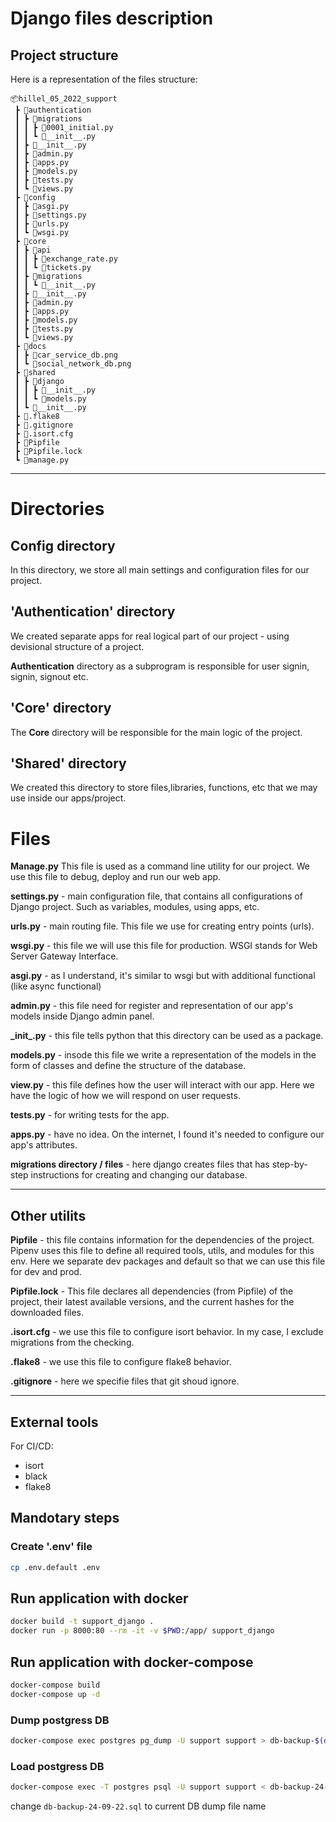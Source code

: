 # Django files description



## Project structure
Here is a representation of the files structure:
```
📦hillel_05_2022_support
 ┣ 📂authentication
 ┃ ┣ 📂migrations
 ┃ ┃ ┣ 📜0001_initial.py
 ┃ ┃ ┗ 📜__init__.py
 ┃ ┣ 📜__init__.py
 ┃ ┣ 📜admin.py
 ┃ ┣ 📜apps.py
 ┃ ┣ 📜models.py
 ┃ ┣ 📜tests.py
 ┃ ┗ 📜views.py
 ┣ 📂config
 ┃ ┣ 📜asgi.py
 ┃ ┣ 📜settings.py
 ┃ ┣ 📜urls.py
 ┃ ┗ 📜wsgi.py
 ┣ 📂core
 ┃ ┣ 📂api
 ┃ ┃ ┣ 📜exchange_rate.py
 ┃ ┃ ┗ 📜tickets.py
 ┃ ┣ 📂migrations
 ┃ ┃ ┗ 📜__init__.py
 ┃ ┣ 📜__init__.py
 ┃ ┣ 📜admin.py
 ┃ ┣ 📜apps.py
 ┃ ┣ 📜models.py
 ┃ ┣ 📜tests.py
 ┃ ┗ 📜views.py
 ┣ 📂docs
 ┃ ┣ 📜car_service_db.png
 ┃ ┗ 📜social_network_db.png
 ┣ 📂shared
 ┃ ┣ 📂django
 ┃ ┃ ┣ 📜__init__.py
 ┃ ┃ ┗ 📜models.py
 ┃ ┗ 📜__init__.py
 ┣ 📜.flake8
 ┣ 📜.gitignore
 ┣ 📜.isort.cfg
 ┣ 📜Pipfile
 ┣ 📜Pipfile.lock
 ┗ 📜manage.py
```
------

# Directories 

## Config directory

In this directory, we store all main settings and configuration files for our project.

## 'Authentication' directory

We created separate apps for real logical part of our project - using devisional structure of a project.

**Authentication** directory as a subprogram is responsible for user signin, signin, signout etc.

## 'Core' directory

The **Core** directory will be responsible for the main logic of the project.

## 'Shared' directory
We created this directory to store files,libraries, functions, etc that we may use inside our apps/project.


# Files

**Manage.py** This file is used as a command line utility for our project. We use this file to debug, deploy and run our web app.

**settings.py** - main configuration file, that contains all configurations of Django project. Such as variables, modules, using apps, etc.

**urls.py** - main routing file. This file we use for creating entry points (urls).

**wsgi.py** - this file we will use this file for production. WSGI stands for Web Server Gateway Interface.

**asgi.py** - as I understand, it's similar to wsgi but with additional functional (like async functional)

**admin.py** - this file need for register and representation of our app's models inside Django admin panel.

 **\_init\_.py** - this file tells python that this directory can be used as a package.

 **models.py** - insode this file we write a representation of the models in the form of classes and define the structure of the database.

 **view.py** - this file defines how the user will interact with our app. Here we have the logic of how we will respond on user requests.

 **tests.py** - for writing tests for the app. 

 **apps.py** - have no idea. On the internet, I found it's needed to configure our app's attributes.

 **migrations directory / files** -  here django creates files that has step-by-step instructions for creating and changing our database.

------

## Other utilits

**Pipfile** - this file contains information for the dependencies of the project. Pipenv uses this file to define all required tools, utils, and modules for this env.  Here we separate dev packages and default so that we can use this file for dev and prod. 

**Pipfile.lock** - This file declares all dependencies (from Pipfile) of the project, their latest available versions, and the current hashes for the downloaded files. 

**.isort.cfg** - we use this file to configure isort behavior. In my case, I exclude migrations from the checking.

**.flake8** - we use this file to configure flake8 behavior.

**.gitignore** - here we specifie files that git shoud ignore.

---

## External tools

For CI/CD:
- isort
- black
- flake8



## Mandotary steps

### Create '.env' file
```bash
cp .env.default .env

```

## Run application with docker

```bash
docker build -t support_django .
docker run -p 8000:80 --rm -it -v $PWD:/app/ support_django

```

## Run application with docker-compose


```bash
docker-compose build
docker-compose up -d

```

### Dump postgress DB

```bash
docker-compose exec postgres pg_dump -U support support > db-backup-$(date +%d-%m-%y).sql
```

### Load postgress DB

```bash
docker-compose exec -T postgres psql -U support support < db-backup-24-09-22.sql
```
change <code>db-backup-24-09-22.sql</code> to current DB dump file name